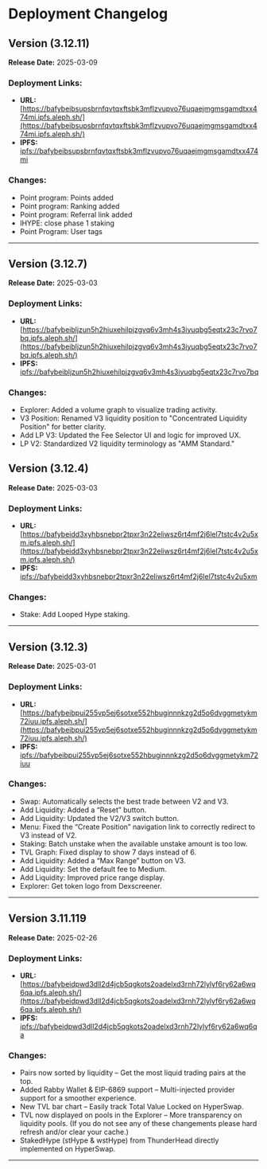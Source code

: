 # Deployment Changelog

## Version (3.12.11)
**Release Date:** 2025-03-09

### Deployment Links:
- **URL:** [https://bafybeibsupsbrnfqvtqxftsbk3mflzvupvo76uqaejmgmsgamdtxx474mi.ipfs.aleph.sh/](https://bafybeibsupsbrnfqvtqxftsbk3mflzvupvo76uqaejmgmsgamdtxx474mi.ipfs.aleph.sh/)
- **IPFS:** [ipfs://bafybeibsupsbrnfqvtqxftsbk3mflzvupvo76uqaejmgmsgamdtxx474mi](ipfs://bafybeibsupsbrnfqvtqxftsbk3mflzvupvo76uqaejmgmsgamdtxx474mi)

### Changes:
+ Point program: Points added
+ Point program: Ranking added
+ Point program: Referral link added
+ lHYPE: close phase 1 staking
+ Point Program: User tags

---

## Version (3.12.7)
**Release Date:** 2025-03-03

### Deployment Links:
- **URL:** [https://bafybeibljzun5h2hiuxehilpjzgvq6v3mh4s3iyuqbg5eqtx23c7rvo7bq.ipfs.aleph.sh/](https://bafybeibljzun5h2hiuxehilpjzgvq6v3mh4s3iyuqbg5eqtx23c7rvo7bq.ipfs.aleph.sh/)
- **IPFS:** [ipfs://bafybeibljzun5h2hiuxehilpjzgvq6v3mh4s3iyuqbg5eqtx23c7rvo7bq](ipfs://bafybeibljzun5h2hiuxehilpjzgvq6v3mh4s3iyuqbg5eqtx23c7rvo7bq)

### Changes:
+ Explorer: Added a volume graph to visualize trading activity.
+ V3 Position: Renamed V3 liquidity position to "Concentrated Liquidity Position" for better clarity.
+ Add LP V3: Updated the Fee Selector UI and logic for improved UX.
+ LP V2: Standardized V2 liquidity terminology as "AMM Standard."


## Version (3.12.4)
**Release Date:** 2025-03-03

### Deployment Links:
- **URL:** [https://bafybeidd3xyhbsnebpr2tpxr3n22eliwsz6rt4mf2j6lel7tstc4v2u5xm.ipfs.aleph.sh/](https://bafybeidd3xyhbsnebpr2tpxr3n22eliwsz6rt4mf2j6lel7tstc4v2u5xm.ipfs.aleph.sh/)
- **IPFS:** [ipfs://bafybeidd3xyhbsnebpr2tpxr3n22eliwsz6rt4mf2j6lel7tstc4v2u5xm](ipfs://bafybeidd3xyhbsnebpr2tpxr3n22eliwsz6rt4mf2j6lel7tstc4v2u5xm)

### Changes:
+ Stake: Add Looped Hype staking.

---

## Version (3.12.3)
**Release Date:** 2025-03-01

### Deployment Links:
- **URL:** [https://bafybeibpui255vp5ej6sotxe552hbuginnnkzg2d5o6dvggmetykm72iuu.ipfs.aleph.sh/](https://bafybeibpui255vp5ej6sotxe552hbuginnnkzg2d5o6dvggmetykm72iuu.ipfs.aleph.sh/)
- **IPFS:** [ipfs://bafybeibpui255vp5ej6sotxe552hbuginnnkzg2d5o6dvggmetykm72iuu](ipfs://bafybeibpui255vp5ej6sotxe552hbuginnnkzg2d5o6dvggmetykm72iuu)

### Changes:
+ Swap: Automatically selects the best trade between V2 and V3.
+ Add Liquidity: Added a “Reset” button.
+ Add Liquidity: Updated the V2/V3 switch button.
+ Menu: Fixed the “Create Position” navigation link to correctly redirect to V3 instead of V2.
+ Staking: Batch unstake when the available unstake amount is too low.
+ TVL Graph: Fixed display to show 7 days instead of 6.
+ Add Liquidity: Added a “Max Range” button on V3.
+ Add Liquidity: Set the default fee to Medium.
+ Add Liquidity: Improved price range display.
+ Explorer: Get token logo from Dexscreener.

---

## Version 3.11.119
**Release Date:** 2025-02-26   

### Deployment Links:
- **URL:** [https://bafybeidpwd3dll2d4jcb5qgkots2oadelxd3rnh72lylyf6ry62a6wq6qa.ipfs.aleph.sh/](https://bafybeidpwd3dll2d4jcb5qgkots2oadelxd3rnh72lylyf6ry62a6wq6qa.ipfs.aleph.sh/)
- **IPFS:** [ipfs://bafybeidpwd3dll2d4jcb5qgkots2oadelxd3rnh72lylyf6ry62a6wq6qa](ipfs://bafybeidpwd3dll2d4jcb5qgkots2oadelxd3rnh72lylyf6ry62a6wq6qa)

### Changes:
+ Pairs now sorted by liquidity – Get the most liquid trading pairs at the top.
+ Added Rabby Wallet & EIP-6869 support – Multi-injected provider support for a smoother experience.
+ New TVL bar chart  – Easily track Total Value Locked on HyperSwap.
+ TVL now displayed on pools in the Explorer – More transparency on liquidity pools. (If you do not see any of these changements please hard refresh and/or clear your cache.)
+ StakedHype (stHype & wstHype) from ThunderHead directly implemented on HyperSwap. 

---
